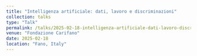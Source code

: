 ```yaml
---
title: "Intelligenza artificiale: dati, lavoro e discriminazioni"
collection: talks
type: "Talk"
permalink: /talks/2025-02-18-intelligenza-artificiale-dati-lavoro-discriminazioni-carifano-2025
venue: "Fondazione Carifano"
date: 2025-02-18
location: "Fano, Italy"
---
```


